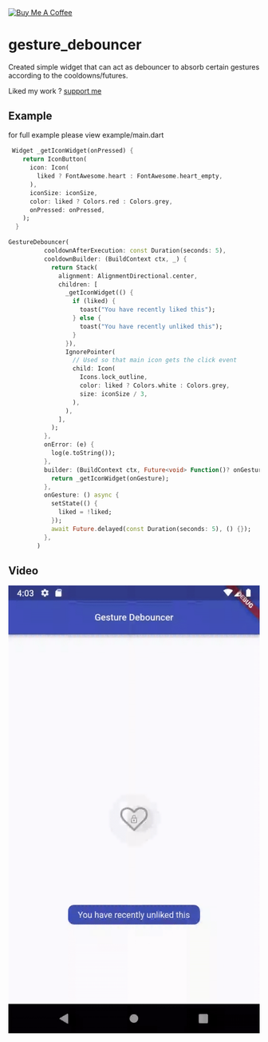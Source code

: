 <p >
<a href="https://www.buymeacoffee.com/abhayrawat" target="_blank"><img align="center" src="https://cdn.buymeacoffee.com/buttons/v2/default-yellow.png" alt="Buy Me A Coffee" height="30px" width= "108px"></a>
</p> 

# gesture_debouncer

Created simple widget that can act as debouncer to absorb certain gestures according to the cooldowns/futures.

Liked my work ? [support me](https://www.buymeacoffee.com/abhayrawat)

## Example
for full example please view example/main.dart
```dart
 Widget _getIconWidget(onPressed) {
    return IconButton(
      icon: Icon(
        liked ? FontAwesome.heart : FontAwesome.heart_empty,
      ),
      iconSize: iconSize,
      color: liked ? Colors.red : Colors.grey,
      onPressed: onPressed,
    );
  }
```
```dart
GestureDebouncer(
          cooldownAfterExecution: const Duration(seconds: 5),
          cooldownBuilder: (BuildContext ctx, _) {
            return Stack(
              alignment: AlignmentDirectional.center,
              children: [
                _getIconWidget(() {
                  if (liked) {
                    toast("You have recently liked this");
                  } else {
                    toast("You have recently unliked this");
                  }
                }),
                IgnorePointer(
                  // Used so that main icon gets the click event
                  child: Icon(
                    Icons.lock_outline,
                    color: liked ? Colors.white : Colors.grey,
                    size: iconSize / 3,
                  ),
                ),
              ],
            );
          },
          onError: (e) {
            log(e.toString());
          },
          builder: (BuildContext ctx, Future<void> Function()? onGesture) {
            return _getIconWidget(onGesture);
          },
          onGesture: () async {
            setState(() {
              liked = !liked;
            });
            await Future.delayed(const Duration(seconds: 5), () {});
          },
        )
```

## Video
![](https://github.com/abhay-s-rawat/gesture_debouncer/blob/main/example/screenshots/gesture_debouncer.gif)
